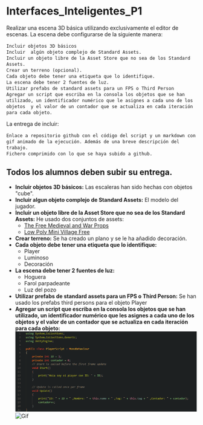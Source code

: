 # Interfaces_Inteligentes_P1

Realizar una escena 3D básica utilizando exclusivamente el editor de escenas. La escena debe configurarse de la siguiente manera:

    Incluir objetos 3D básicos
    Incluir  algún objeto complejo de Standard Assets.
    Incluir un objeto libre de la Asset Store que no sea de los Standard Assets.
    Crear un terreno (opcional).
    Cada objeto debe tener una etiqueta que lo identifique.
    La escena debe tener 2 fuentes de luz.
    Utilizar prefabs de standard assets para un FPS o Third Person
    Agregar un script que escriba en la consola los objetos que se han utilizado, un identificador numérico que le asignes a cada uno de los objetos  y el valor de un contador que se actualiza en cada iteración para cada objeto. 

La entrega de incluir:

    Enlace a repositorio github con el código del script y un markdown con gif animado de la ejecución. Además de una breve descripción del trabajo.
    Fichero comprimido con lo que se haya subido a github.

Todos los alumnos deben subir su entrega.
---
- **Incluir objetos 3D básicos:** Las escaleras han sido hechas con objetos "cube".
- **Incluir algun objeto complejo de Standard Assets:** El modelo del jugador.
- **Incluir un objeto libre de la Asset Store que no sea de los Standard Assets:** He usado dos conjuntos de assets:
  - [The Free Medieval and War Props](https://assetstore.unity.com/packages/3d/props/the-free-medieval-and-war-props-174433)
  - [Low Poly Mini Village Free](https://assetstore.unity.com/packages/3d/environments/low-poly-mini-village-free-131677)
- **Crear terreno:** Se ha creado un plano y se le ha añadido decoración.
- **Cada objeto debe tener una etiqueta que lo identifique:**
  - Player
  - Luminoso
  - Decoración
- **La escena debe tener 2 fuentes de luz:**
  - Hoguera
  - Farol parpadeante
  - Luz del pozo
- **Utilizar prefabs de standard assets para un FPS o Third Person:** Se han usado los prefabs third persons para el objeto Player
- **Agregar un script que escriba en la consola los objetos que se han utilizado, un identificador numérico que les asignes a cada uno de los objetos y el valor de un contador que se actualiza en cada iteración para cada objeto:**
![Image](https://github.com/GGCristo/Interfaces_Inteligentes_P1/blob/main/img/script.png)
![Gif](https://github.com/GGCristo/Interfaces_Inteligentes_P1/blob/main/Animation.gif)
